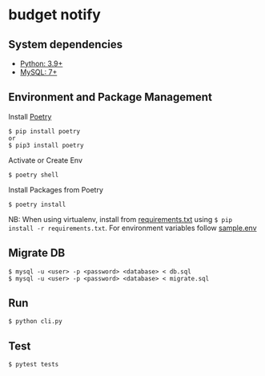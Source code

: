 # budget notify

## System dependencies

* [Python: 3.9+](https://www.python.org/downloads/)
* [MySQL: 7+](https://dev.mysql.com/)

## Environment and Package Management
Install [Poetry](https://python-poetry.org/)

    $ pip install poetry
    or
    $ pip3 install poetry

Activate or Create Env

    $ poetry shell

Install Packages from Poetry

    $ poetry install

NB: When using virtualenv, install from [requirements.txt](/budget-notify/requirements.txtquirements.txt) using `$ pip install -r requirements.txt`.
For environment variables follow [sample.env](/budget-notify/sample.envify/sample.env)

## Migrate DB

    $ mysql -u <user> -p <password> <database> < db.sql
    $ mysql -u <user> -p <password> <database> < migrate.sql

## Run 

    $ python cli.py

## Test

    $ pytest tests

